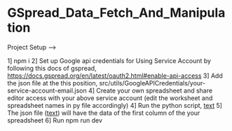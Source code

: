 #  GSpread_Data_Fetch_And_Manipulation

Project Setup --> 

1] npm i 
2] Set up Google api credentials for Using Service Account by following this docs of gspread, https://docs.gspread.org/en/latest/oauth2.html#enable-api-access
3] Add the json file at the this position, src/utils/GoogleAPICredentials/your-service-account-email.json
4] Create your own spreadsheet and share editor access with your above service account (edit the worksheet and spreadsheet names in py file accordingly)
4] Run the python script, [text](src/utils/spreadsheetDataFetchScript.py)
5] The json file ([text](src/utils/spreadsheetData.json)) will have the data of the first column of the your spreadsheet
6] Run npm run dev